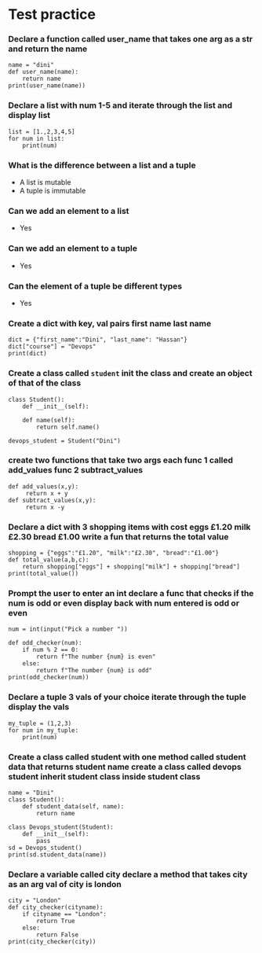 # Test practice 
### Declare a function called user_name that takes one arg as a str and return the name
```
name = "dini"
def user_name(name):
    return name
print(user_name(name))
```
### Declare a list with num 1-5 and iterate through the list and display list
```
list = [1.,2,3,4,5]
for num in list:
    print(num)
```
### What is the difference between a list and a tuple
- A list is mutable
- A tuple is immutable

### Can we add an element to a list 
- Yes
### Can we add an element to a tuple
- Yes
### Can the element of a tuple be different types 
- Yes

### Create a dict with key, val pairs first name last name
```
dict = {"first_name":"Dini", "last_name": "Hassan"}
dict["course"] = "Devops"
print(dict)
```

### Create a class called `student` init the class and create an object of that of the class
```
class Student():
    def __init__(self):

    def name(self):
        return self.name()

devops_student = Student("Dini")
```

### create two functions that take two args each func 1 called add_values func 2 subtract_values
```
def add_values(x,y):
     return x + y
def subtract_values(x,y):
     return x -y
```
### Declare a dict with 3 shopping items with cost eggs £1.20 milk £2.30 bread £1.00 write a fun that returns the total value
```
shopping = {"eggs":"£1.20", "milk":"£2.30", "bread":"£1.00"}
def total_value(a,b,c):
    return shopping["eggs"] + shopping["milk"] + shopping["bread"]
print(total_value())
```
### Prompt the user to enter an int declare a func that checks if the num is odd or even display back with num entered is odd or even
```
num = int(input("Pick a number "))

def odd_checker(num):
    if num % 2 == 0:
        return f"The number {num} is even"
    else:
        return f"The number {num} is odd"
print(odd_checker(num))
```
### Declare a tuple 3 vals of your choice iterate through the tuple display the vals
```
my_tuple = (1,2,3)
for num in my_tuple:
    print(num)
```

### Create a class called student with one method called student data that returns student name create a class called devops student inherit student class inside  student class
```
name = "Dini"
class Student():
    def student_data(self, name):
        return name

class Devops_student(Student):
    def __init__(self):
        pass
sd = Devops_student()
print(sd.student_data(name))
```
### Declare a variable called city declare a method that takes city as an arg val of city is london
```
city = "London"
def city_checker(cityname):
    if cityname == "London":
        return True
    else:
        return False
print(city_checker(city))
```
